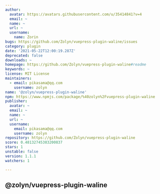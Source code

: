 ```yaml
---
author:
  avatar: https://avatars.githubusercontent.com/u/35414841?v=4
  email: ~
  name: ~
  url: ~
  username:
    name: Zorin
bugs: https://github.com/Zolyn/vuepress-plugin-waline/issues
category: plugin
date: '2021-05-22T12:00:19.287Z'
deprecated: false
downloads: ~
homepage: https://github.com/Zolyn/vuepress-plugin-waline#readme
keywords: ~
license: MIT License
maintainers:
  - email: pikasama@qq.com
    username: zolyn
name: '@zolyn/vuepress-plugin-waline'
npm: https://www.npmjs.com/package/%40zolyn%2Fvuepress-plugin-waline
publisher:
  avatar: ~
  email: ~
  name: ~
  url: ~
  username:
    email: pikasama@qq.com
    username: zolyn
repository: https://github.com/Zolyn/vuepress-plugin-waline
score: 0.48132745383200837
stars: 1
unstable: false
version: 1.1.1
watchers: 1

---
```


## @zolyn/vuepress-plugin-waline